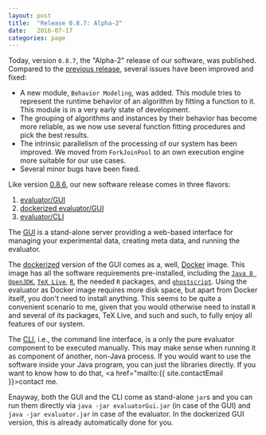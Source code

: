 ```yaml
---
layout: post
title:  "Release 0.8.7: Alpha-2"
date:   2016-07-17
categories: page
---
```


Today, version `0.8.7`, the "Alpha-2" release of our software, was published. Compared to the <a href="{{ site.baseurl }}page/2016/05/27/release-0.8.6.html">previous release</a>, several issues have been improved and fixed:

- A new module, `Behavior Modeling`, was added. This module tries to represent the runtime behavior of an algorithm by fitting a function to it. This module is in a very early state of development.
- The grouping of algorithms and instances by their behavior has become more reliable, as we now use several function fitting procedures and pick the best results.
- The intrinsic parallelism of the processing of our system has been improved. We moved from `ForkJoinPool` to an own execution engine more suitable for our use cases.
- Several minor bugs have been fixed.

Like version <a href="{{ site.baseurl }}page/2016/05/27/release-0.8.6.html">0.8.6</a>, our new software release comes in three flavors:

<ol>
<li><a href="https://github.com/optimizationBenchmarking/evaluator-gui/releases/download/0.8.7/evaluatorGui.jar">evaluator/GUI</a></li>
<li><a href="https://hub.docker.com/r/optimizationbenchmarking/evaluator-gui/">dockerized evaluator/GUI</a></li>
<li><a href="https://github.com/optimizationBenchmarking/evaluator-evaluator/releases/download/0.8.7/evaluator.jar">evaluator/CLI</a></li>
</ol>

The <a href="https://github.com/optimizationBenchmarking/evaluator-gui/releases/download/0.8.7/evaluatorGui.jar">GUI</a> is a stand-alone server providing a web-based interface for managing your experimental data, creating meta data, and running the evaluator.

The <a href="https://hub.docker.com/r/optimizationbenchmarking/evaluator-gui/">dockerized</a> version of the GUI comes as a, well, <a href="http://www.docker.com">Docker</a> image. This image has all the software requirements pre-installed, including the [`Java 8 OpenJDK`](http://openjdk.java.net/projects/jdk8/), [`TeX Live`](http://www.tug.org/texlive/), [`R`](https://www.r-project.org/), the needed `R` packages, and [`ghostscript`](http://ghostscript.com/). Using the evaluator as Docker image requires more disk space, but apart from Docker itself, you don't need to install anything. This seems to be quite a convenient scenario to me, given that you would otherwise need to install `R` and several of its packages, TeX Live, and such and such, to fully enjoy all features of our system.

The <a href="https://github.com/optimizationBenchmarking/evaluator-evaluator/releases/download/0.8.6/evaluator.jar">CLI</a>, i.e., the command line interface, is a only the pure evaluator component to be executed manually. This may make sense when running it as component of another, non-Java process. If you would want to use the software inside your Java program, you can just the libraries directly. If you want to know how to do that, <a href="mailto:{{ site.contactEmail }}>contact me</a>. 

Enayway, both the GUI and the CLI  come as stand-alone `jar`s and you can run them directly via `java -jar evaluatorGui.jar` (in case of the GUI) and `java -jar evaluator.jar` in case of the evaluator. In the dockerized GUI version, this is already automatically done for you.